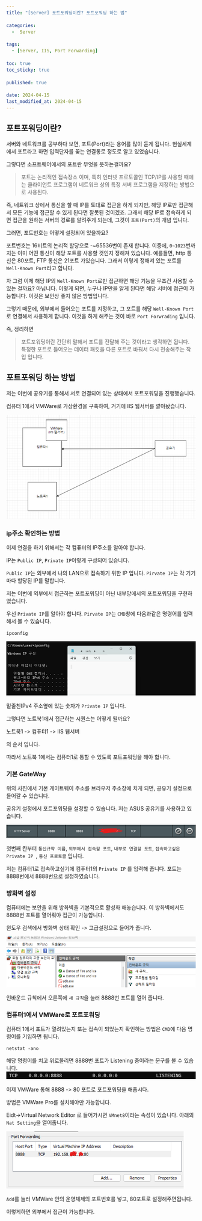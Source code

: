 ```yaml
---
title: "[Server] 포트포워딩이란? 포트포워딩 하는 법"

categories:
  -  Server
  
tags:
  - [Server, IIS, Port Forwarding]

toc: true
toc_sticky: true

published: true

date: 2024-04-15
last_modified_at: 2024-04-15
---
```


## 포트포워딩이란?

서버와 네트워크를 공부하다 보면, 포트(Port)라는 용어를 많이 듣게 됩니다. 현실세계에서 포트라고 하면 입력단자를 꽂는 연결통로 정도로 알고 있었습니다. 

그렇다면 소프트웨어에서의 포트란 무엇을 뜻하는걸까요?

> 포트는 논리적인 접속장소 이며, 특히 인터넷 프로토콜인 TCP/IP를 사용할 때에는 클라이언트 프로그램이 네트워크 상의 특정 서버 프로그램을 지정하는 방법으로 사용된다.

즉, 네트워크 상에서 통신을 할 때 IP를 토대로 접근을 하게 되지만, 해당 IP로만 접근해서 모든 기능에 접근할 수 있게 된다면 잘못된 것이겠죠. 그래서 해당 IP로 접속하게 되면 접근을 원하는 서버의 경로를 알려주게 되는데, 그것이 `포트(Port)`의 개념 입니다.


그러면, 포트번호는 어떻게 설정되어 있을까요?

포트번호는 16비트의 논리적 할당으로 -~65536번이 존재 합니다.
이중에, `0~1023`번까지는 이미 어떤 통신이 해당 포트를 사용할 것인지 정해져 있습니다.
예를들면, http 통신은 80포트, FTP 통신은 21포트 가있습니다.
그래서 이렇게 정해져 있는 포트를 `Well-Known Port`라고 합니다.

자 그럼 이제 해당 IP의 `Well-Known Port`로만 접근하면 해당 기능을 무조건 사용할 수 있는 걸까요?
아닙니다. 이렇게 되면, 누구나 IP만을 알게 된다면 해당 서버에 접근이 가능합니다. 이것은 보안상 좋지 않은 방법입니다.

그렇기 때문에, 외부에서 들어오는 포트를 지정하고, 그 포트를 해당 `Well-Known Port`로 연결해서 사용하게 합니다. 이것을 하게 해주는 것이 바로 `Port Forwrading` 입니다.

즉, 정리하면

> 포트포워딩이란 간단히 말해서 포트를 전달해 주는 것이라고 생각하면 됩니다. 특정한 포트로 들어오는 데이터 패킷을 다른 포트로 바꿔서 다시 전송해주는 작업 입니다.


## 포트포워딩 하는 방법

저는 이번에 공유기를 통해서 서로 연결되어 있는  상태에서 포트포워딩을 진행했습니다.

컴퓨터 1에서 VMWare로 가상환경을 구축하여, 거기에 IIS 웹서버를 깔아놨습니다.

![LAN 구성](/images/Pasted%20image%2020240416121938.png)

### ip주소 확인하는 방법

이제 연결을 하기 위해서는 각 컴퓨터의 IP주소를 알아야 합니다.

IP는 `Public IP`, `Private IP`이렇게 구성되어 있습니다. 

`Public IP`는 외부에서 나의 LAN으로 접속하기 위한 IP 입니다.
`Pirvate IP`는 각 기기마다 할당된 IP를 말합니다.

저는 이번에 외부에서 접근하는 포트포워딩이 아닌 내부망에서의 포트포워딩을 구현하였습니다.

우선 `Private IP`를 알아야 합니다. `Pirvate IP`는 `CMD`창에 다음과같은 명령어를 입력해서 볼 수 있습니다.

```shell
ipconfig
```

![ipconfig](/images/Pasted%20image%2020240416122503.png)

밑줄친IPv4 주소옆에 있는 숫자가 `Private IP` 입니다.

그렇다면 노트북1에서 접근하는 시퀀스는 어떻게 될까요?

노트북1 -> 컴퓨터1 -> IIS 웹서버 

의 순서 입니다.

따라서 노트북 1에서는 컴퓨터1로 통할 수 있도록 포트포워딩을 해야 합니다.

### 기본 GateWay

위의 사진에서 기본 게이트웨이 주소를 브라우저 주소창에 치게 되면, 공유기 설정으로 들어갈 수 있습니다.

공유기 설정에서 포트포워딩을 설정할 수 있습니다. 저는 ASUS 공유기를 사용하고 있습니다.

![port forwarding](/images/Pasted%20image%2020240416123053.png)

첫번째 칸부터 `통신규약 이름`, `외부에서 접속할 포트`, `내부로 연결할 포트`, `접속하고싶은 Private IP `, `통신 프로토콜` 입니다.

저는 컴퓨터1로 접속하고싶기에 컴퓨터1의 `Private IP` 를 입력해 줍니다.
포트는 8888번에서 8888번으로 설정하였습니다.

### 방화벽 설정
컴퓨터에는 보안을 위해 방화벽을 기본적으로 활성화 해놓습니다. 이 방화벽에서도 8888번 포트를 열어줘야 접근이 가능합니다.

윈도우 검색에서 방화벽 상태 확인 -> 고급설정으로 들어가 줍니다.

![방화벽 설정](/images/Pasted%20image%2020240416123723.png)

인바운드 규칙에서 오른쪽에 `새 규칙`을 눌러 8888번 포트를 열어 줍니다.



### 컴퓨터1에서 VMWare로 포트포워딩

컴퓨터 1에서 포트가 열려있는지 또는 접속이 되었는지 확인하는 방법은 `CMD`에 다음 명령어를 기입하면 됩니다.
```shell
netstat -ano
```

해당 명령어를 치고 위로올리면 8888번 포트가 Listening 중이라는 문구를 볼 수 있습니다.
![8888Port Listening](/images/Pasted%20image%2020240416123340.png)

이제 VMWare 통해 8888 -> 80 포트로 포트포워딩을 해줍시다.

방법은 VMWare Pro를 설치해야만 가능합니다.

Eidt->Virtual Network Editor 로 들어가시면 `VMnet8`이라는 속성이 있습니다. 아래의 `Nat Setting`을 열어줍니다.

![vmware portForwarding](/images/Pasted%20image%2020240416123943.png)

`Add`를 눌러 VMWare 안의 운영체제의 포트번호를 넣고, 80포트로 설정해주면됩니다.

이렇게하면 외부에서 접근이 가능합니다.
